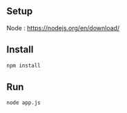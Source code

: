 ## Setup

Node : https://nodejs.org/en/download/

## Install

```bash
npm install
```

## Run

```bash
node app.js
```